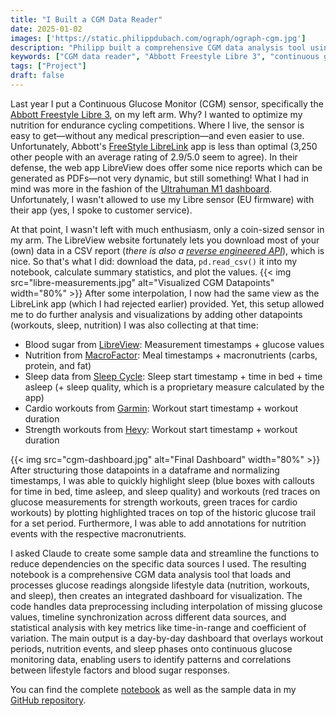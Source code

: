 ```yaml
---
title: "I Built a CGM Data Reader"
date: 2025-01-02
images: ['https://static.philippdubach.com/ograph/ograph-cgm.jpg']
description: "Philipp built a comprehensive CGM data analysis tool using Python to integrate Abbott Freestyle Libre 3 glucose data with nutrition, sleep, and workout data, creating an interactive dashboard for optimizing endurance cycling performance."
keywords: ["CGM data reader", "Abbott Freestyle Libre 3", "continuous glucose monitor", "LibreView data", "glucose tracking dashboard", "endurance cycling nutrition", "Python data analysis", "CGM visualization", "blood sugar monitoring", "fitness data integration", "MacroFactor nutrition", "Garmin workout data", "glucose pattern analysis", "time-in-range metrics"]
tags: ["Project"]
draft: false
---
```


Last year I put a Continuous Glucose Monitor (CGM) sensor, specifically the [Abbott Freestyle Libre 3](https://www.freestyle.abbott), on my left arm. Why? I wanted to optimize my nutrition for endurance cycling competitions. Where I live, the sensor is easy to get—without any medical prescription—and even easier to use. Unfortunately, Abbott's [FreeStyle LibreLink](https://apps.apple.com/us/app/freestyle-librelink-us/id1325992472) app is less than optimal (3,250 other people with an average rating of 2.9/5.0 seem to agree). In their defense, the web app LibreView does offer some nice reports which can be generated as PDFs—not very dynamic, but still something! What I had in mind was more in the fashion of the [Ultrahuman M1 dashboard](https://ultrahuman.com/m1). Unfortunately, I wasn't allowed to use my Libre sensor (EU firmware) with their app (yes, I spoke to customer service).

At that point, I wasn't left with much enthusiasm, only a coin-sized sensor in my arm. The LibreView website fortunately lets you download most of your (own) data in a CSV report (_there is also a [reverse engineered API](https://github.com/FokkeZB/libreview-unofficial)_), which is nice. So that's what I did: download the data, `pd.read_csv()` it into my notebook, calculate summary statistics, and plot the values.
{{< img src="libre-measurements.jpg" alt="Visualized CGM Datapoints" width="80%" >}}
After some interpolation, I now had the same view as the LibreLink app (which I had rejected earlier) provided. Yet, this setup allowed me to do further analysis and visualizations by adding other datapoints (workouts, sleep, nutrition) I was also collecting at that time:

- Blood sugar from [LibreView](https://www.libreview.com/): Measurement timestamps + glucose values
- Nutrition from [MacroFactor](https://macrofactorapp.com/): Meal timestamps + macronutrients (carbs, protein, and fat)
- Sleep data from [Sleep Cycle](https://sleepcycle.com/): Sleep start timestamp + time in bed + time asleep (+ sleep quality, which is a proprietary measure calculated by the app)
- Cardio workouts from [Garmin](https://connect.garmin.com/): Workout start timestamp + workout duration
- Strength workouts from [Hevy](https://www.hevyapp.com/): Workout start timestamp + workout duration

{{< img src="cgm-dashboard.jpg" alt="Final Dashboard" width="80%" >}}
After structuring those datapoints in a dataframe and normalizing timestamps, I was able to quickly highlight sleep (blue boxes with callouts for time in bed, time asleep, and sleep quality) and workouts (red traces on glucose measurements for strength workouts, green traces for cardio workouts) by plotting highlighted traces on top of the historic glucose trail for a set period. Furthermore, I was able to add annotations for nutrition events with the respective macronutrients.

I asked Claude to create some sample data and streamline the functions to reduce dependencies on the specific data sources I used. The resulting notebook is a comprehensive CGM data analysis tool that loads and processes glucose readings alongside lifestyle data (nutrition, workouts, and sleep), then creates an integrated dashboard for visualization. The code handles data preprocessing including interpolation of missing glucose values, timeline synchronization across different data sources, and statistical analysis with key metrics like time-in-range and coefficient of variation. The main output is a day-by-day dashboard that overlays workout periods, nutrition events, and sleep phases onto continuous glucose monitoring data, enabling users to identify patterns and correlations between lifestyle factors and blood sugar responses. 

You can find the complete [notebook](https://github.com/philippdubach/glucose-tracker/blob/fd5992961cfb4630dad439c782430190937414a3/notebooks/data_exploration.ipynb) as well as the sample data in my [GitHub repository](https://github.com/philippdubach/glucose-tracker/).